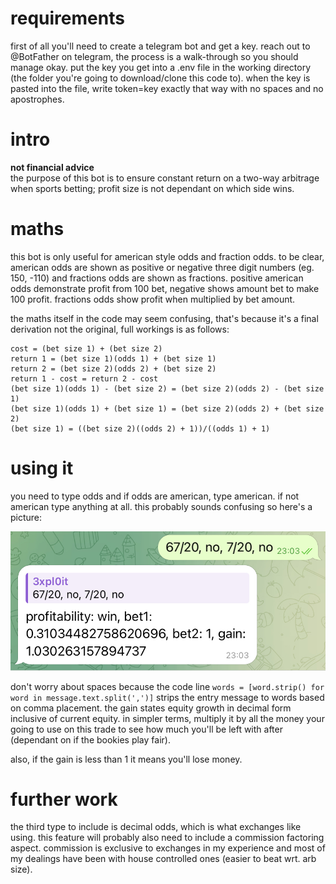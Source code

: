 # requirements
first of all you'll need to create a telegram bot and get a key. reach out to @BotFather on telegram, the process is a walk-through so you should manage okay. put the key you get into a .env file in the working directory (the folder you're going to download/clone this code to). when the key is pasted into the file, write token=key exactly that way with no spaces and no apostrophes.

# intro
 **not financial advice**  
the purpose of this bot is to ensure constant return on a two-way arbitrage when sports betting; profit size is not dependant on which side wins.

# maths
this bot is only useful for american style odds and fraction odds. to be clear, american odds are shown as positive or negative three digit numbers (eg. 150, -110) and fractions odds are shown as fractions. positive american odds demonstrate profit from 100 bet, negative shows amount bet to make 100 profit. fractions odds show profit when multiplied by bet amount.

the maths itself in the code may seem confusing, that's because it's a final derivation not the original, full workings is as follows:

```
cost = (bet size 1) + (bet size 2)
return 1 = (bet size 1)(odds 1) + (bet size 1)
return 2 = (bet size 2)(odds 2) + (bet size 2)
return 1 - cost = return 2 - cost
(bet size 1)(odds 1) - (bet size 2) = (bet size 2)(odds 2) - (bet size 1)
(bet size 1)(odds 1) + (bet size 1) = (bet size 2)(odds 2) + (bet size 2)
(bet size 1) = ((bet size 2)((odds 2) + 1))/((odds 1) + 1)
```

# using it
you need to type odds and if odds are american, type american. if not american type anything at all. this probably sounds confusing so here's a picture:

![image not loading](https://github.com/3xpl0it-0/arbsizes/blob/main/IMG_2905.jpg)

don't worry about spaces because the code line `words = [word.strip() for word in message.text.split(',')]` strips the entry message to words based on comma placement.
the gain states equity growth in decimal form inclusive of current equity. in simpler terms, multiply it by all the money your going to use on this trade to see how much you'll be left with after (dependant on if the bookies play fair).

also, if the gain is less than 1 it means you'll lose money.

# further work
the third type to include is decimal odds, which is what exchanges like using. this feature will probably also need to include a commission factoring aspect. commission is exclusive to exchanges in my experience and most of my dealings have been with house controlled ones (easier to beat wrt. arb size).

